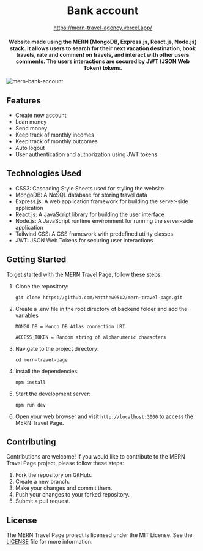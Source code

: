 <div align="center">
<h1>Bank account</h1>

<a href='https://mern-travel-agency.vercel.app/'>https://mern-travel-agency.vercel.app/</a>

<h4>
Website made using the MERN (MongoDB, Express.js, React.js, Node.js) stack. It allows users to search for their next vacation destination, book travels, rate and comment on travels, and interact with other users comments. The users interactions are secured by JWT (JSON Web Token) tokens.
</h4>
</div>

![mern-bank-account](https://github.com/Matthew9512/mern-bank-account/assets/108298198/2ae76180-ef71-421d-ba89-e7c454011b1a)


<h2>Features</h2>

<ul>
  <li>Create new account</li>
  <li>Loan money</li>
  <li>Send money</li>
  <li>Keep track of monthly incomes</li>
  <li>Keep track of monthly outcomes</li>
  <li>Auto logout</li>
  <li>User authentication and authorization using JWT tokens</li>
</ul>

  <h2>Technologies Used</h2>
  <ul>
    <li>CSS3: Cascading Style Sheets used for styling the website</li>
    <li>MongoDB: A NoSQL database for storing travel data</li>
    <li>Express.js: A web application framework for building the server-side application</li>
    <li>React.js: A JavaScript library for building the user interface</li>
    <li>Node.js: A JavaScript runtime environment for running the server-side application</li>
    <li>Tailwind CSS: A CSS framework with predefined utility classes</li>
    <li>JWT: JSON Web Tokens for securing user interactions</li>
  </ul>
  
  <h2>Getting Started</h2>

  <p>To get started with the MERN Travel Page, follow these steps:</p>
  <ol>
    <li>Clone the repository:</li>
    <pre><code>git clone https://github.com/Matthew9512/mern-travel-page.git</code></pre>
    <li>Create a .env file in the root directory of backend folder and add the variables</li>
    <pre><code>MONGO_DB = Mongo DB Atlas connection URI</code></pre>
    <pre><code>ACCESS_TOKEN = Random string of alphanumeric characters</code></pre>
    <li>Navigate to the project directory:</li>
    <pre><code>cd mern-travel-page</code></pre>
    <li>Install the dependencies:</li>
    <pre><code>npm install</code></pre>
    <li>Start the development server:</li>
    <pre><code>npm run dev</code></pre>
    <li>Open your web browser and visit <code>http://localhost:3000</code> to access the MERN Travel Page.</li>
  </ol>
  
  <h2>Contributing</h2>
  <p>Contributions are welcome! If you would like to contribute to the MERN Travel Page project, please follow these steps:</p>
  <ol>
    <li>Fork the repository on GitHub.</li>
    <li>Create a new branch.</li>
    <li>Make your changes and commit them.</li>
    <li>Push your changes to your forked repository.</li>
    <li>Submit a pull request.</li>
  </ol>
  
  <h2>License</h2>
  <p>The MERN Travel Page project is licensed under the MIT License. See the <a href="https://github.com/Matthew9512/mern-travel-page/blob/main/LICENSE">LICENSE</a> file for more information.</p>
